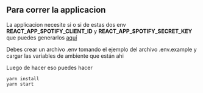 ## Para correr la applicacion
La applicacion necesite si o si de estas dos env **REACT_APP_SPOTIFY_CLIENT_ID** y **REACT_APP_SPOTIFY_SECRET_KEY** que puedes generarlos [aquí](https://developer.spotify.com/documentation/general/guides/authorization/app-settings/)

Debes crear un archivo .env tomando el ejemplo del archivo .env.example y cargar las variables de ambiente que están ahi

Luego de hacer eso puedes hacer
```
yarn install
yarn start
```